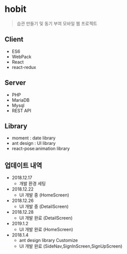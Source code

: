 # hobit

> 습관 만들기 및 동기 부여 모바일 웹 프로젝트

<!--![](../header.png)-->

## Client

- ES6
- WebPack
- React
- react-redux

## Server

- PHP
- MariaDB
- Mysql
- REST API

## Library

- moment : date library
- ant design : UI library
- react-pose:animation library

## 업데이트 내역

- 2018.12.17
  - 개발 환경 세팅
- 2018.12.22
  - UI 개발 중 (HomeScreen)
- 2018.12.26
  - UI 개발 중 (DetailScreen)
- 2018.12.28
  - UI 개발 완료 (DetailScreen)
- 2019.1.2
  - UI 개발 완료 (HomeScreen)
- 2018.1.4
  - ant design library Customize
  - UI 개발 완료 (SideNav,SignInScreen,SignUpScreen)
